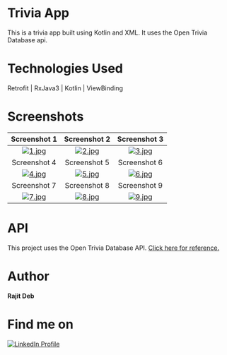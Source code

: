 # Trivia App
This is a trivia app built using Kotlin and XML. It uses the Open Trivia Database api.

# Technologies Used
Retrofit | RxJava3 | Kotlin | ViewBinding

# Screenshots
|Screenshot 1|Screenshot 2|Screenshot 3|
|:-------:|:-------:|:-------:|
| [![1.jpg](https://i.postimg.cc/8PbbnTSw/1.jpg)](https://postimg.cc/MvvRn2Xj) | [![2.jpg](https://i.postimg.cc/kXMSG80F/2.jpg)](https://postimg.cc/jC92kWdL) | [![3.jpg](https://i.postimg.cc/bvnDWRn8/3.jpg)](https://postimg.cc/TyR3WgQH) |
|Screenshot 4|Screenshot 5|Screenshot 6|
| [![4.jpg](https://i.postimg.cc/Wp539yyg/4.jpg)](https://postimg.cc/JtBM0pMz) | [![5.jpg](https://i.postimg.cc/FFCrbLfx/5.jpg)](https://postimg.cc/yW9CsWyJ) | [![6.jpg](https://i.postimg.cc/DzcFSJkL/6.jpg)](https://postimg.cc/8Fsx3CCz) |
|Screenshot 7|Screenshot 8|Screenshot 9|
| [![7.jpg](https://i.postimg.cc/nzCHNFgm/7.jpg)](https://postimg.cc/YGBKWHp2) | [![8.jpg](https://i.postimg.cc/VLyYHcRS/8.jpg)](https://postimg.cc/G9QwHV6r) | [![9.jpg](https://i.postimg.cc/Bnp46PGD/9.jpg)](https://postimg.cc/755pt6hY) |

# API
This project uses the Open Trivia Database API. <a href="https://opentdb.com/">Click here for reference.</a>

# Author
<b>Rajit Deb</b>

# Find me on
[![LinkedIn Profile](https://img.shields.io/badge/LinkedIn-0077B5?style=for-the-badge&logo=linkedin&logoColor=white)](https://www.linkedin.com/in/imrajit/)
